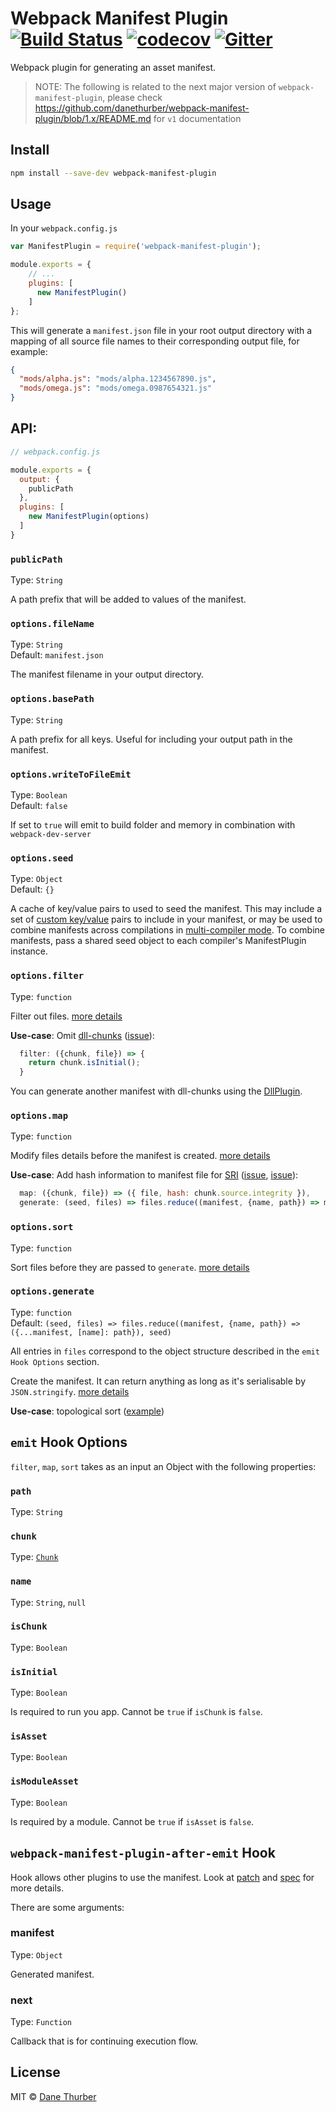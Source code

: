 # Webpack Manifest Plugin [![Build Status](https://travis-ci.org/danethurber/webpack-manifest-plugin.svg?branch=master)](https://travis-ci.org/danethurber/webpack-manifest-plugin)  [![codecov](https://codecov.io/gh/danethurber/webpack-manifest-plugin/badge.svg?branch=master)](https://codecov.io/gh/danethurber/webpack-manifest-plugin?branch=master) [![Gitter](https://img.shields.io/gitter/room/nwjs/nw.js.svg)](https://gitter.im/webpack-manifest-plugin#)


Webpack plugin for generating an asset manifest.

> NOTE: The following is related to the next major version of `webpack-manifest-plugin`, please check https://github.com/danethurber/webpack-manifest-plugin/blob/1.x/README.md for `v1` documentation

## Install

```bash
npm install --save-dev webpack-manifest-plugin
```

## Usage

In your `webpack.config.js`

```javascript
var ManifestPlugin = require('webpack-manifest-plugin');

module.exports = {
    // ...
    plugins: [
      new ManifestPlugin()
    ]
};
```

This will generate a `manifest.json` file in your root output directory with a mapping of all source file names to their corresponding output file, for example:

```json
{
  "mods/alpha.js": "mods/alpha.1234567890.js",
  "mods/omega.js": "mods/omega.0987654321.js"
}
```


## API:

```js
// webpack.config.js

module.exports = {
  output: {
    publicPath
  },
  plugins: [
    new ManifestPlugin(options)
  ]
}
```

### `publicPath`

Type: `String`

A path prefix that will be added to values of the manifest.

### `options.fileName`

Type: `String`<br>
Default: `manifest.json`

The manifest filename in your output directory.


### `options.basePath`

Type: `String`

A path prefix for all keys. Useful for including your output path in the manifest.


### `options.writeToFileEmit`

Type: `Boolean`<br>
Default: `false`

If set to `true` will emit to build folder and memory in combination with `webpack-dev-server`


### `options.seed`

Type: `Object`<br>
Default: `{}`

A cache of key/value pairs to used to seed the manifest. This may include a set of [custom key/value](https://developer.mozilla.org/en-US/Add-ons/WebExtensions/manifest.json) pairs to include in your manifest, or may be used to combine manifests across compilations in [multi-compiler mode](https://github.com/webpack/webpack/tree/master/examples/multi-compiler). To combine manifests, pass a shared seed object to each compiler's ManifestPlugin instance.

### `options.filter`

Type: `function`

Filter out files. [more details](#hooks-options)

**Use-case**:  Omit [dll-chunks] ([issue](https://github.com/danethurber/webpack-manifest-plugin/issues/46)):
```js
  filter: ({chunk, file}) => {
    return chunk.isInitial();
  }
```
You can generate another manifest with dll-chunks using the [DllPlugin].

[dll-chunks]: https://webpack.js.org/guides/code-splitting/#dynamic-imports
[DllPlugin]: https://webpack.js.org/plugins/dll-plugin/

### `options.map`

Type: `function`

Modify files details before the manifest is created. [more details](#hooks-options)

**Use-case**: Add hash information to manifest file for [SRI] ([issue](https://github.com/danethurber/webpack-manifest-plugin/issues/35), [issue](https://github.com/danethurber/webpack-manifest-plugin/issues/55)):
```js
  map: ({chunk, file}) => ({ file, hash: chunk.source.integrity }),
  generate: (seed, files) => files.reduce((manifest, {name, path}) => manifest), seed),
```

[SRI]: https://developer.mozilla.org/en-US/docs/Web/Security/Subresource_Integrity

### `options.sort`

Type: `function`

Sort files before they are passed to `generate`. [more details](#hooks-options)

### `options.generate`

Type: `function`<br>
Default: `(seed, files) => files.reduce((manifest, {name, path}) => ({...manifest, [name]: path}), seed)`

All entries in `files` correspond to the object structure described in the `emit Hook Options` section.

Create the manifest. It can return anything as long as it's serialisable by `JSON.stringify`. [more details](#hooks-options)

**Use-case**: topological sort ([example](https://github.com/danethurber/webpack-manifest-plugin/pull/93))


## `emit` Hook Options

`filter`, `map`, `sort` takes as an input an Object with the following properties:

### `path`

Type: `String`


### `chunk`

Type: [`Chunk`](https://github.com/webpack/webpack/blob/master/lib/Chunk.js)


### `name`

Type: `String`, `null`


### `isChunk`

Type: `Boolean`


### `isInitial`

Type: `Boolean`

Is required to run you app. Cannot be `true` if `isChunk` is `false`.


### `isAsset`

Type: `Boolean`


### `isModuleAsset`

Type: `Boolean`

Is required by a module. Cannot be `true` if `isAsset` is `false`.

## `webpack-manifest-plugin-after-emit` Hook

Hook allows other plugins to use the manifest.
Look at [patch](https://github.com/danethurber/webpack-manifest-plugin/pull/76) and [spec](https://github.com/danethurber/webpack-manifest-plugin/blob/34257bc2da17c6f18ab64c4db938993d6143be47/spec/plugin.integration.spec.js#L68) for more details.

There are some arguments:

### manifest

Type: `Object`

Generated manifest.

### next

Type: `Function`

Callback that is for continuing execution flow.

## License

MIT © [Dane Thurber](https://github.com/danethurber)

